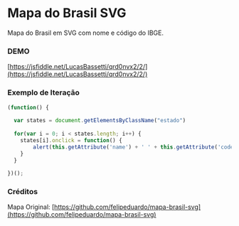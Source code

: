 # Mapa do Brasil SVG
Mapa do Brasil em SVG com nome e código do IBGE.

### DEMO

[https://jsfiddle.net/LucasBassetti/qrd0nvx2/2/](https://jsfiddle.net/LucasBassetti/qrd0nvx2/2/)

### Exemplo de Iteração

``` javascript
(function() {
  
  var states = document.getElementsByClassName("estado")
  
  for(var i = 0; i < states.length; i++) {
    states[i].onclick = function() {
    	alert(this.getAttribute('name') + ' ' + this.getAttribute('code'));
    }
  }
  
})();
```

### Créditos

Mapa Original: [https://github.com/felipeduardo/mapa-brasil-svg](https://github.com/felipeduardo/mapa-brasil-svg)
